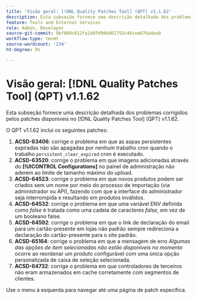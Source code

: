 ```yaml
---
title: 'Visão geral: [!DNL Quality Patches Tool] (QPT) v1.1.62'
description: Esta subseção fornece uma descrição detalhada dos problemas corrigidos pelos patches disponíveis no  [!DNL Quality Patches Tool] (QPT) v1.1.62.
feature: Tools and External Services
role: Admin, Developer
source-git-commit: 9bf060c012fa1ddfd966d61792c46cee676a4ea8
workflow-type: tm+mt
source-wordcount: '234'
ht-degree: 0%

---
```


# Visão geral: [!DNL Quality Patches Tool] (QPT) v1.1.62

Esta subseção fornece uma descrição detalhada dos problemas corrigidos pelos patches disponíveis no [!DNL Quality Patches Tool] (QPT) v1.1.62.

O QPT v1.1.62 inclui os seguintes patches:

1. **ACSD-63406**: corrige o problema em que as aspas persistentes expiradas não são apagadas por nenhum trabalho cron quando o trabalho `persistent_clear_expired` cron é executado.
1. **ACSD-63520**: corrige o problema em que imagens adicionadas através do **[!UICONTROL Configurations]** no painel de administração não aderem ao limite de tamanho máximo do upload.
1. **ACSD-64523**: corrige o problema em que novos produtos podem ser criados sem um nome por meio do processo de importação (via administrador ou API), fazendo com que a interface do administrador seja interrompida e resultando em produtos inválidos.
1. **ACSD-64532**: corrige o problema em que uma variável ENV definida como *false* é tratada como uma cadeia de caracteres *false*, em vez de um booleano false.
1. **ACSD-64592**: corrige o problema em que o link de declaração do email para um cartão-presente em lojas não padrão sempre redireciona a declaração do cartão-presente para o site padrão.
1. **ACSD-65164**: corrige o problema em que a mensagem de erro *Algumas das opções de item selecionadas não estão disponíveis no momento* ocorre ao reordenar um produto configurável com uma única opção personalizada de caixa de seleção selecionada.
1. **ACSD-64732**: corrige o problema em que controladores de terceiros não eram armazenados em cache corretamente com segmentos de clientes.

Use o menu à esquerda para navegar até uma página de patch específica.

